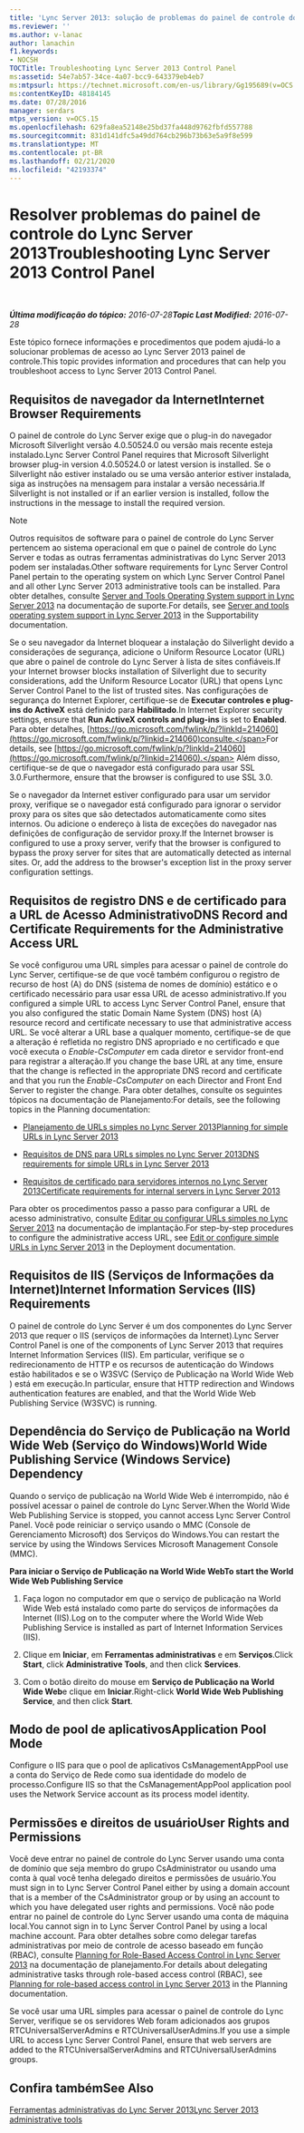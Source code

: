 ```yaml
---
title: 'Lync Server 2013: solução de problemas do painel de controle do Lync Server 2013'
ms.reviewer: ''
ms.author: v-lanac
author: lanachin
f1.keywords:
- NOCSH
TOCTitle: Troubleshooting Lync Server 2013 Control Panel
ms:assetid: 54e7ab57-34ce-4a07-bcc9-643379eb4eb7
ms:mtpsurl: https://technet.microsoft.com/en-us/library/Gg195689(v=OCS.15)
ms:contentKeyID: 48184145
ms.date: 07/28/2016
manager: serdars
mtps_version: v=OCS.15
ms.openlocfilehash: 629fa8ea52148e25bd37fa448d9762fbfd557788
ms.sourcegitcommit: 831d141dfc5a49dd764cb296b73b63e5a9f8e599
ms.translationtype: MT
ms.contentlocale: pt-BR
ms.lasthandoff: 02/21/2020
ms.locfileid: "42193374"
---
```

<div data-xmlns="http://www.w3.org/1999/xhtml">

<div class="topic" data-xmlns="http://www.w3.org/1999/xhtml" data-msxsl="urn:schemas-microsoft-com:xslt" data-cs="https://msdn.microsoft.com/">

<div data-asp="https://msdn2.microsoft.com/asp">

# <a name="troubleshooting-lync-server-2013-control-panel"></a><span data-ttu-id="abcff-102">Resolver problemas do painel de controle do Lync Server 2013</span><span class="sxs-lookup"><span data-stu-id="abcff-102">Troubleshooting Lync Server 2013 Control Panel</span></span>

</div>

<div id="mainSection">

<div id="mainBody">

<span> </span>

<span data-ttu-id="abcff-103">_**Última modificação do tópico:** 2016-07-28_</span><span class="sxs-lookup"><span data-stu-id="abcff-103">_**Topic Last Modified:** 2016-07-28_</span></span>

<span data-ttu-id="abcff-104">Este tópico fornece informações e procedimentos que podem ajudá-lo a solucionar problemas de acesso ao Lync Server 2013 painel de controle.</span><span class="sxs-lookup"><span data-stu-id="abcff-104">This topic provides information and procedures that can help you troubleshoot access to Lync Server 2013 Control Panel.</span></span>

<div>

## <a name="internet-browser-requirements"></a><span data-ttu-id="abcff-105">Requisitos de navegador da Internet</span><span class="sxs-lookup"><span data-stu-id="abcff-105">Internet Browser Requirements</span></span>

<span data-ttu-id="abcff-106">O painel de controle do Lync Server exige que o plug-in do navegador Microsoft Silverlight versão 4.0.50524.0 ou versão mais recente esteja instalado.</span><span class="sxs-lookup"><span data-stu-id="abcff-106">Lync Server Control Panel requires that Microsoft Silverlight browser plug-in version 4.0.50524.0 or latest version is installed.</span></span> <span data-ttu-id="abcff-107">Se o Silverlight não estiver instalado ou se uma versão anterior estiver instalada, siga as instruções na mensagem para instalar a versão necessária.</span><span class="sxs-lookup"><span data-stu-id="abcff-107">If Silverlight is not installed or if an earlier version is installed, follow the instructions in the message to install the required version.</span></span>

<div>


> [!NOTE]  
> <span data-ttu-id="abcff-108">Outros requisitos de software para o painel de controle do Lync Server pertencem ao sistema operacional em que o painel de controle do Lync Server e todas as outras ferramentas administrativas do Lync Server 2013 podem ser instaladas.</span><span class="sxs-lookup"><span data-stu-id="abcff-108">Other software requirements for Lync Server Control Panel pertain to the operating system on which Lync Server Control Panel and all other Lync Server 2013 administrative tools can be installed.</span></span> <span data-ttu-id="abcff-109">Para obter detalhes, consulte <A href="lync-server-2013-server-and-tools-operating-system-support.md">Server and Tools Operating System support in Lync Server 2013</A> na documentação de suporte.</span><span class="sxs-lookup"><span data-stu-id="abcff-109">For details, see <A href="lync-server-2013-server-and-tools-operating-system-support.md">Server and tools operating system support in Lync Server 2013</A> in the Supportability documentation.</span></span>



</div>

<span data-ttu-id="abcff-110">Se o seu navegador da Internet bloquear a instalação do Silverlight devido a considerações de segurança, adicione o Uniform Resource Locator (URL) que abre o painel de controle do Lync Server à lista de sites confiáveis.</span><span class="sxs-lookup"><span data-stu-id="abcff-110">If your Internet browser blocks installation of Silverlight due to security considerations, add the Uniform Resource Locator (URL) that opens Lync Server Control Panel to the list of trusted sites.</span></span> <span data-ttu-id="abcff-111">Nas configurações de segurança do Internet Explorer, certifique-se de **Executar controles e plug-ins do ActiveX** está definido para **Habilitado**.</span><span class="sxs-lookup"><span data-stu-id="abcff-111">In Internet Explorer security settings, ensure that **Run ActiveX controls and plug-ins** is set to **Enabled**.</span></span> <span data-ttu-id="abcff-112">Para obter detalhes, [https://go.microsoft.com/fwlink/p/?linkId=214060](https://go.microsoft.com/fwlink/p/?linkid=214060)consulte.</span><span class="sxs-lookup"><span data-stu-id="abcff-112">For details, see [https://go.microsoft.com/fwlink/p/?linkId=214060](https://go.microsoft.com/fwlink/p/?linkid=214060).</span></span> <span data-ttu-id="abcff-113">Além disso, certifique-se de que o navegador está configurado para usar SSL 3.0.</span><span class="sxs-lookup"><span data-stu-id="abcff-113">Furthermore, ensure that the browser is configured to use SSL 3.0.</span></span>

<span data-ttu-id="abcff-p104">Se o navegador da Internet estiver configurado para usar um servidor proxy, verifique se o navegador está configurado para ignorar o servidor proxy para os sites que são detectados automaticamente como sites internos. Ou adicione o endereço à lista de exceções do navegador nas definições de configuração de servidor proxy.</span><span class="sxs-lookup"><span data-stu-id="abcff-p104">If the Internet browser is configured to use a proxy server, verify that the browser is configured to bypass the proxy server for sites that are automatically detected as internal sites. Or, add the address to the browser's exception list in the proxy server configuration settings.</span></span>

</div>

<div>

## <a name="dns-record-and-certificate-requirements-for-the-administrative-access-url"></a><span data-ttu-id="abcff-116">Requisitos de registro DNS e de certificado para a URL de Acesso Administrativo</span><span class="sxs-lookup"><span data-stu-id="abcff-116">DNS Record and Certificate Requirements for the Administrative Access URL</span></span>

<span data-ttu-id="abcff-117">Se você configurou uma URL simples para acessar o painel de controle do Lync Server, certifique-se de que você também configurou o registro de recurso de host (A) do DNS (sistema de nomes de domínio) estático e o certificado necessário para usar essa URL de acesso administrativo.</span><span class="sxs-lookup"><span data-stu-id="abcff-117">If you configured a simple URL to access Lync Server Control Panel, ensure that you also configured the static Domain Name System (DNS) host (A) resource record and certificate necessary to use that administrative access URL.</span></span> <span data-ttu-id="abcff-118">Se você alterar a URL base a qualquer momento, certifique-se de que a alteração é refletida no registro DNS apropriado e no certificado e que você executa o *Enable-CsComputer* em cada diretor e servidor front-end para registrar a alteração.</span><span class="sxs-lookup"><span data-stu-id="abcff-118">If you change the base URL at any time, ensure that the change is reflected in the appropriate DNS record and certificate and that you run the *Enable-CsComputer* on each Director and Front End Server to register the change.</span></span> <span data-ttu-id="abcff-119">Para obter detalhes, consulte os seguintes tópicos na documentação de Planejamento:</span><span class="sxs-lookup"><span data-stu-id="abcff-119">For details, see the following topics in the Planning documentation:</span></span>

  - [<span data-ttu-id="abcff-120">Planejamento de URLs simples no Lync Server 2013</span><span class="sxs-lookup"><span data-stu-id="abcff-120">Planning for simple URLs in Lync Server 2013</span></span>](lync-server-2013-planning-for-simple-urls.md)

  - [<span data-ttu-id="abcff-121">Requisitos de DNS para URLs simples no Lync Server 2013</span><span class="sxs-lookup"><span data-stu-id="abcff-121">DNS requirements for simple URLs in Lync Server 2013</span></span>](lync-server-2013-dns-requirements-for-simple-urls.md)

  - [<span data-ttu-id="abcff-122">Requisitos de certificado para servidores internos no Lync Server 2013</span><span class="sxs-lookup"><span data-stu-id="abcff-122">Certificate requirements for internal servers in Lync Server 2013</span></span>](lync-server-2013-certificate-requirements-for-internal-servers.md)

<span data-ttu-id="abcff-123">Para obter os procedimentos passo a passo para configurar a URL de acesso administrativo, consulte [Editar ou configurar URLs simples no Lync Server 2013](lync-server-2013-edit-or-configure-simple-urls.md) na documentação de implantação.</span><span class="sxs-lookup"><span data-stu-id="abcff-123">For step-by-step procedures to configure the administrative access URL, see [Edit or configure simple URLs in Lync Server 2013](lync-server-2013-edit-or-configure-simple-urls.md) in the Deployment documentation.</span></span>

</div>

<div>

## <a name="internet-information-services-iis-requirements"></a><span data-ttu-id="abcff-124">Requisitos de IIS (Serviços de Informações da Internet)</span><span class="sxs-lookup"><span data-stu-id="abcff-124">Internet Information Services (IIS) Requirements</span></span>

<span data-ttu-id="abcff-125">O painel de controle do Lync Server é um dos componentes do Lync Server 2013 que requer o IIS (serviços de informações da Internet).</span><span class="sxs-lookup"><span data-stu-id="abcff-125">Lync Server Control Panel is one of the components of Lync Server 2013 that requires Internet Information Services (IIS).</span></span> <span data-ttu-id="abcff-126">Em particular, verifique se o redirecionamento de HTTP e os recursos de autenticação do Windows estão habilitados e se o W3SVC (Serviço de Publicação na World Wide Web ) está em execução.</span><span class="sxs-lookup"><span data-stu-id="abcff-126">In particular, ensure that HTTP redirection and Windows authentication features are enabled, and that the World Wide Web Publishing Service (W3SVC) is running.</span></span>

<div>

## <a name="world-wide-publishing-service-windows-service-dependency"></a><span data-ttu-id="abcff-127">Dependência do Serviço de Publicação na World Wide Web (Serviço do Windows)</span><span class="sxs-lookup"><span data-stu-id="abcff-127">World Wide Publishing Service (Windows Service) Dependency</span></span>

<span data-ttu-id="abcff-128">Quando o serviço de publicação na World Wide Web é interrompido, não é possível acessar o painel de controle do Lync Server.</span><span class="sxs-lookup"><span data-stu-id="abcff-128">When the World Wide Web Publishing Service is stopped, you cannot access Lync Server Control Panel.</span></span> <span data-ttu-id="abcff-129">Você pode reiniciar o serviço usando o MMC (Console de Gerenciamento Microsoft) dos Serviços do Windows.</span><span class="sxs-lookup"><span data-stu-id="abcff-129">You can restart the service by using the Windows Services Microsoft Management Console (MMC).</span></span>

<span data-ttu-id="abcff-130">**Para iniciar o Serviço de Publicação na World Wide Web**</span><span class="sxs-lookup"><span data-stu-id="abcff-130">**To start the World Wide Web Publishing Service**</span></span>

1.  <span data-ttu-id="abcff-131">Faça logon no computador em que o serviço de publicação na World Wide Web está instalado como parte do serviços de informações da Internet (IIS).</span><span class="sxs-lookup"><span data-stu-id="abcff-131">Log on to the computer where the World Wide Web Publishing Service is installed as part of Internet Information Services (IIS).</span></span>

2.  <span data-ttu-id="abcff-132">Clique em **Iniciar**, em **Ferramentas administrativas** e em **Serviços**.</span><span class="sxs-lookup"><span data-stu-id="abcff-132">Click **Start**, click **Administrative Tools**, and then click **Services**.</span></span>

3.  <span data-ttu-id="abcff-133">Com o botão direito do mouse em **Serviço de Publicação na World Wide Web**e clique em **Iniciar**.</span><span class="sxs-lookup"><span data-stu-id="abcff-133">Right-click **World Wide Web Publishing Service**, and then click **Start**.</span></span>

</div>

<div>

## <a name="application-pool-mode"></a><span data-ttu-id="abcff-134">Modo de pool de aplicativos</span><span class="sxs-lookup"><span data-stu-id="abcff-134">Application Pool Mode</span></span>

<span data-ttu-id="abcff-135">Configure o IIS para que o pool de aplicativos CsManagementAppPool use a conta do Serviço de Rede como sua identidade do modelo de processo.</span><span class="sxs-lookup"><span data-stu-id="abcff-135">Configure IIS so that the CsManagementAppPool application pool uses the Network Service account as its process model identity.</span></span>

</div>

</div>

<div>

## <a name="user-rights-and-permissions"></a><span data-ttu-id="abcff-136">Permissões e direitos de usuário</span><span class="sxs-lookup"><span data-stu-id="abcff-136">User Rights and Permissions</span></span>

<span data-ttu-id="abcff-137">Você deve entrar no painel de controle do Lync Server usando uma conta de domínio que seja membro do grupo CsAdministrator ou usando uma conta à qual você tenha delegado direitos e permissões de usuário.</span><span class="sxs-lookup"><span data-stu-id="abcff-137">You must sign in to Lync Server Control Panel either by using a domain account that is a member of the CsAdministrator group or by using an account to which you have delegated user rights and permissions.</span></span> <span data-ttu-id="abcff-138">Você não pode entrar no painel de controle do Lync Server usando uma conta de máquina local.</span><span class="sxs-lookup"><span data-stu-id="abcff-138">You cannot sign in to Lync Server Control Panel by using a local machine account.</span></span> <span data-ttu-id="abcff-139">Para obter detalhes sobre como delegar tarefas administrativas por meio de controle de acesso baseado em função (RBAC), consulte [Planning for Role-Based Access Control in Lync Server 2013](lync-server-2013-planning-for-role-based-access-control.md) na documentação de planejamento.</span><span class="sxs-lookup"><span data-stu-id="abcff-139">For details about delegating administrative tasks through role-based access control (RBAC), see [Planning for role-based access control in Lync Server 2013](lync-server-2013-planning-for-role-based-access-control.md) in the Planning documentation.</span></span>

<span data-ttu-id="abcff-140">Se você usar uma URL simples para acessar o painel de controle do Lync Server, verifique se os servidores Web foram adicionados aos grupos RTCUniversalServerAdmins e RTCUniversalUserAdmins.</span><span class="sxs-lookup"><span data-stu-id="abcff-140">If you use a simple URL to access Lync Server Control Panel, ensure that web servers are added to the RTCUniversalServerAdmins and RTCUniversalUserAdmins groups.</span></span>

</div>

<div>

## <a name="see-also"></a><span data-ttu-id="abcff-141">Confira também</span><span class="sxs-lookup"><span data-stu-id="abcff-141">See Also</span></span>


[<span data-ttu-id="abcff-142">Ferramentas administrativas do Lync Server 2013</span><span class="sxs-lookup"><span data-stu-id="abcff-142">Lync Server 2013 administrative tools</span></span>](lync-server-2013-lync-server-administrative-tools.md)  
  

</div>

</div>

<span> </span>

</div>

</div>

</div>

